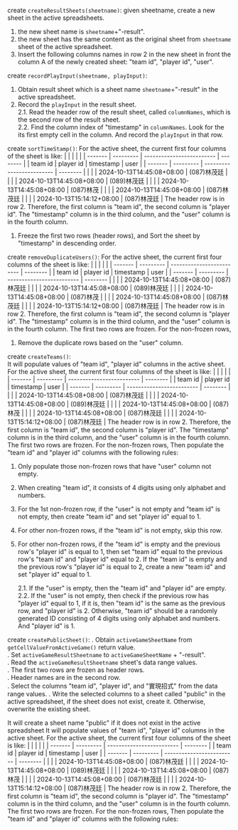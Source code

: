 
create `createResultSheets(sheetname)`: given sheetname, create a new sheet in the active spreadsheets. 

  1. the new sheet name is `sheetname`+"-result".  
  2. the new sheet has the same content as the original sheet from `sheetname` sheet of the active spreadsheet.  
  3. Insert the following columns names in row 2 in the new sheet in front the column A of the newly created sheet: "team id", "player id", "user".
  
create `recordPlayInput(sheetname, playInput)`:  

  1. Obtain result sheet which is a sheet name `sheetname`+"-result" in the active spreadsheet.
  2. Record the `playInput` in the result sheet.  
     2.1. Read the header row of the result sheet, called `columnNames`, which is the second row of the result sheet.  
     2.2. Find the column index of "timestamp" in `columnNames`. Look for the its first empty cell in the column. And record the `playInput` in that row.  

create `sortTimeStamp()`:
For the active sheet, the current first four columns of the sheet is like:
|         |           |                           |          |
| ------- | --------- | ------------------------- | -------- |
| team id | player id | timestamp                 | user     |
| ------- | --------- | ------------------------- | -------- |
|         |           | 2024-10-13T14:45:08+08:00 | (087)林茂廷 |
|         |           | 2024-10-13T14:45:08+08:00 | (089)林茂廷 |
|         |           | 2024-10-13T14:45:08+08:00 | (087)林茂  |
|         |           | 2024-10-13T14:45:08+08:00 | (087)林茂廷 |
|         |           | 2024-10-13T15:14:12+08:00 | (087)林茂廷 |
The header row is in row 2. Therefore, the first column is "team id", the second column is "player id". The "timestamp" column is in the third column, and the "user" column is in the fourth column.

  1. Freeze the first two rows (header rows), and Sort the sheet by "timestamp" in descending order.

create `removeDuplicateUsers()`:
For the active sheet, the current first four columns of the sheet is like:
|         |           |                           |          |
| ------- | --------- | ------------------------- | -------- |
| team id | player id | timestamp                 | user     |
| ------- | --------- | ------------------------- | -------- |
|         |           | 2024-10-13T14:45:08+08:00 | (087)林茂廷 |
|         |           | 2024-10-13T14:45:08+08:00 | (089)林茂廷 |
|         |           | 2024-10-13T14:45:08+08:00 | (087)林茂  |
|         |           | 2024-10-13T14:45:08+08:00 | (087)林茂廷 |
|         |           | 2024-10-13T15:14:12+08:00 | (087)林茂廷 |
The header row is in row 2. Therefore, the first column is "team id", the second column is "player id". The "timestamp" column is in the third column, and the "user" column is in the fourth column. The first two rows are frozen. For the non-frozen rows, 
  1. Remove the duplicate rows based on the "user" column.


create `createTeams()`:   
It will populate values of "team id",	"player id" columns in the active sheet.  For the active sheet, the current first four columns of the sheet is like:
|         |           |                           |          |
| ------- | --------- | ------------------------- | -------- |
| team id | player id | timestamp                 | user     |
| ------- | --------- | ------------------------- | -------- |
|         |           | 2024-10-13T14:45:08+08:00 | (087)林茂廷 |
|         |           | 2024-10-13T14:45:08+08:00 | (089)林茂廷 |
|         |           | 2024-10-13T14:45:08+08:00 | (087)林茂  |
|         |           | 2024-10-13T14:45:08+08:00 | (087)林茂廷 |
|         |           | 2024-10-13T15:14:12+08:00 | (087)林茂廷 |
The header row is in row 2. Therefore, the first column is "team id", the second column is "player id". The "timestamp" column is in the third column, and the "user" column is in the fourth column. The first two rows are frozen. For the non-frozen rows, 
Then populate the "team id" and "player id" columns with the following rules:
  
1. Only populate those non-frozen rows that have "user" column not empty.
2. When creating "team id", it consists of 4 digits using only alphabet and numbers.  
3. For the 1st non-frozen row, if the "user" is not empty and "team id" is not empty, then create "team id" and set "player id" equal to 1.
4. For other non-frozen rows, if the "team id" is not empty, skip this row. 
5. For other non-frozen rows, if the "team id" is empty and the previous row's "player id" is equal to 1, then set "team id" equal to the previous row's "team id" and "player id" equal to 2. If the "team id" is empty and the previous row's "player id" is equal to 2, create a new "team id" and set "player id" equal to 1.

     2.1. If the "user" is empty, then the "team id" and "player id" are empty.  
     2.2. If the "user" is not empty, then check if the previous row has "player id" equal to 1, if it is, then "team id" is the same as the previous row, and "player id" is 2. Otherwise, "team id" should be a randomly generated ID consisting of 4 digits using only alphabet and numbers. And "player id" is 1.

create `createPublicSheet()`:
  . Obtain `activeGameSheetName` from `getCellValueFromActiveGame()` return value.  
  . Set `activeGameResultSheetname` to `activeGameSheetName` + "-result".  
  . Read the `activeGameResultSheetname` sheet's data range values.     
    . The first two rows are frozen as header rows.  
    . Header names are in the second row.  
  . Select the columns "team id", "player id", and "實現招式" from the data range values. 
  . Write the selected columns to a sheet called "public" in the active spreadsheet, if the sheet does not exist, create it. Otherwise, overwrite the existing sheet.



It will create a sheet name "public" if it does not exist in the active spreadsheet
It will populate values of "team id",	"player id" columns in the active sheet.  For the active sheet, the current first four columns of the sheet is like:
|         |           |                           |          |
| ------- | --------- | ------------------------- | -------- |
| team id | player id | timestamp                 | user     |
| ------- | --------- | ------------------------- | -------- |
|         |           | 2024-10-13T14:45:08+08:00 | (087)林茂廷 |
|         |           | 2024-10-13T14:45:08+08:00 | (089)林茂廷 |
|         |           | 2024-10-13T14:45:08+08:00 | (087)林茂  |
|         |           | 2024-10-13T14:45:08+08:00 | (087)林茂廷 |
|         |           | 2024-10-13T15:14:12+08:00 | (087)林茂廷 |
The header row is in row 2. Therefore, the first column is "team id", the second column is "player id". The "timestamp" column is in the third column, and the "user" column is in the fourth column. The first two rows are frozen. For the non-frozen rows, 
Then populate the "team id" and "player id" columns with the following rules:
